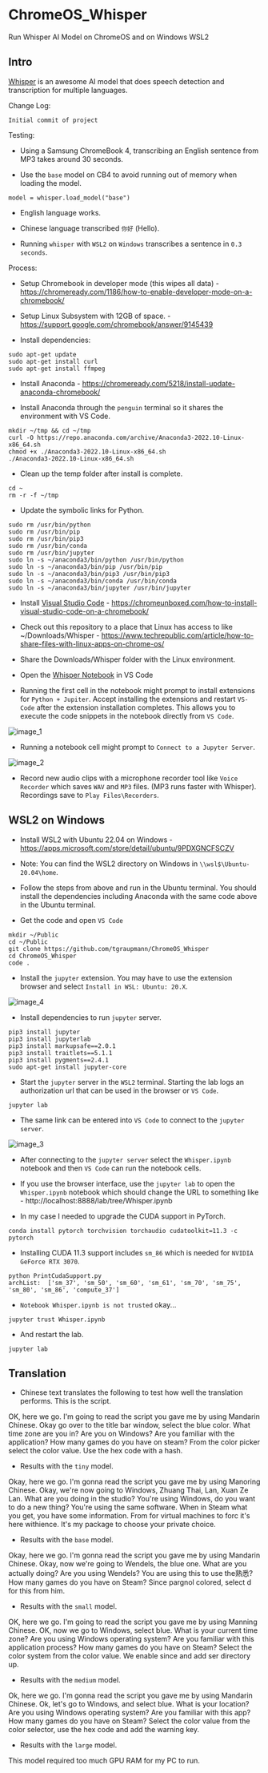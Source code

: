 # ChromeOS_Whisper
Run Whisper AI Model on ChromeOS and on Windows WSL2

## Intro

[Whisper](https://github.com/openai/whisper) is an awesome AI model that does speech detection and transcription for multiple languages.

Change Log:

```
Initial commit of project
```

Testing:

* Using a Samsung ChromeBook 4, transcribing an English sentence from MP3 takes around 30 seconds.

* Use the `base` model on CB4 to avoid running out of memory when loading the model.

```
model = whisper.load_model("base")
```

* English language works.

* Chinese language transcribed `你好` (Hello).

* Running `whisper` with `WSL2` on `Windows` transcribes a sentence in `0.3 seconds`.

Process:

* Setup Chromebook in developer mode (this wipes all data) - https://chromeready.com/1186/how-to-enable-developer-mode-on-a-chromebook/

* Setup Linux Subsystem with 12GB of space. - https://support.google.com/chromebook/answer/9145439

* Install dependencies:

```
sudo apt-get update
sudo apt-get install curl
sudo apt-get install ffmpeg
```

* Install Anaconda - https://chromeready.com/5218/install-update-anaconda-chromebook/

* Install Anaconda through the `penguin` terminal so it shares the environment with VS Code.

```
mkdir ~/tmp && cd ~/tmp
curl -O https://repo.anaconda.com/archive/Anaconda3-2022.10-Linux-x86_64.sh
chmod +x ./Anaconda3-2022.10-Linux-x86_64.sh
./Anaconda3-2022.10-Linux-x86_64.sh
```

* Clean up the temp folder after install is complete.

```
cd ~
rm -r -f ~/tmp
```

* Update the symbolic links for Python.

```
sudo rm /usr/bin/python
sudo rm /usr/bin/pip
sudo rm /usr/bin/pip3
sudo rm /usr/bin/conda
sudo rm /usr/bin/jupyter
sudo ln -s ~/anaconda3/bin/python /usr/bin/python
sudo ln -s ~/anaconda3/bin/pip /usr/bin/pip
sudo ln -s ~/anaconda3/bin/pip3 /usr/bin/pip3
sudo ln -s ~/anaconda3/bin/conda /usr/bin/conda
sudo ln -s ~/anaconda3/bin/jupyter /usr/bin/jupyter
```

* Install [Visual Studio Code](https://code.visualstudio.com/download) - https://chromeunboxed.com/how-to-install-visual-studio-code-on-a-chromebook/

* Check out this repository to a place that Linux has access to like ~/Downloads/Whisper - https://www.techrepublic.com/article/how-to-share-files-with-linux-apps-on-chrome-os/

* Share the Downloads/Whisper folder with the Linux environment.

* Open the [Whisper Notebook](Whisper.ipynb) in VS Code

* Running the first cell in the notebook might prompt to install extensions for `Python + Jupiter`. Accept installing the extensions and restart `VS-Code` after the extension installation completes. This allows you to execute the code snippets in the notebook directly from `VS Code`.

![image_1](images/image_1.png)

* Running a notebook cell might prompt to `Connect to a Jupyter Server`.

![image_2](images/image_2.png)

* Record new audio clips with a microphone recorder tool like `Voice Recorder` which saves `WAV` and `MP3` files. (MP3 runs faster with Whisper). Recordings save to `Play Files\Recorders`.

## WSL2 on Windows

* Install WSL2 with Ubuntu 22.04 on Windows - https://apps.microsoft.com/store/detail/ubuntu/9PDXGNCFSCZV

* Note: You can find the WSL2 directory on Windows in `\\wsl$\Ubuntu-20.04\home`.

* Follow the steps from above and run in the Ubuntu terminal. You should install the dependencies including Anaconda with the same code above in the Ubuntu terminal.

* Get the code and open `VS Code`

```
mkdir ~/Public
cd ~/Public
git clone https://github.com/tgraupmann/ChromeOS_Whisper
cd ChromeOS_Whisper
code .
```

* Install the `jupyter` extension. You may have to use the extension browser and select `Install in WSL: Ubuntu: 20.X`.

![image_4](images/image_4.png)

* Install dependencies to run `jupyter` server.

```
pip3 install jupyter
pip3 install jupyterlab
pip3 install markupsafe==2.0.1
pip3 install traitlets==5.1.1
pip3 install pygments==2.4.1
sudo apt-get install jupyter-core
```

* Start the `jupyter` server in the `WSL2` terminal. Starting the lab logs an authorization url that can be used in the browser or `VS Code`.

```
jupyter lab
```

* The same link can be entered into `VS Code` to connect to the `jupyter server`.

![image_3](images/image_3.png)

* After connecting to the `jupyter server` select the `Whisper.ipynb` notebook and then `VS Code` can run the notebook cells.

* If you use the browser interface, use the `jupyter lab` to open the `Whisper.ipynb` notebook which should change the URL to something like - http://localhost:8888/lab/tree/Whisper.ipynb

* In my case I needed to upgrade the CUDA support in PyTorch.

```
conda install pytorch torchvision torchaudio cudatoolkit=11.3 -c pytorch
```

* Installing CUDA 11.3 support includes `sm_86` which is needed for `NVIDIA GeForce RTX 3070`.

```
python PrintCudaSupport.py
archList:  ['sm_37', 'sm_50', 'sm_60', 'sm_61', 'sm_70', 'sm_75', 'sm_80', 'sm_86', 'compute_37']
```

* `Notebook Whisper.ipynb is not trusted` okay...

```
jupyter trust Whisper.ipynb
```

* And restart the lab.

```
jupyter lab
```

## Translation

* Chinese text translates the following to test how well the translation performs. This is the script.

<p>
OK, here we go. I'm going to read the script you gave me by using Mandarin Chinese. Okay go over to the title bar window, select the blue color. What time zone are you in? Are you on Windows? Are you familiar with the application? How many games do you have on steam? From the color picker select the color value. Use the hex code with a hash.
</p>

* Results with the `tiny` model.

<p>
Okay, here we go. I'm gonna read the script you gave me by using Manoring Chinese. Okay, we're now going to Windows, Zhuang Thai, Lan, Xuan Ze Lan. What are you doing in the studio? You're using Windows, do you want to do a new thing? You're using the same software. When in Steam what you get, you have some information. From for virtual machines to forc it's here withience. It's my package to choose your private choice.
</p>

* Results with the `base` model.

<p>
Okay, here we go. I'm gonna read the script you gave me by using Mandarin Chinese. Okay, now we're going to Wendels, the blue one. What are you actually doing? Are you using Wendels? You are using this to use the熟悉? How many games do you have on Steam? Since pargnol colored, select d for this from him.
</p>

* Results with the `small` model.

<p>
 OK, here we go. I'm going to read the script you gave me by using Manning Chinese. OK, now we go to Windows, select blue. What is your current time zone? Are you using Windows operating system? Are you familiar with this application process? How many games do you have on Steam? Select the color system from the color value. We enable since and add ser directory up.
 </p>

* Results with the `medium` model.

<p>
Ok, here we go. I'm gonna read the script you gave me by using Mandarin Chinese. Ok, let's go to Windows, and select blue. What is your location? Are you using Windows operating system? Are you familiar with this app? How many games do you have on Steam? Select the color value from the color selector, use the hex code and add the warning key.
</p>

* Results with the `large` model.

<p>
This model required too much GPU RAM for my PC to run.
</p>